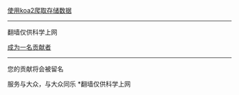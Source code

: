 [使用koa2爬取存储数据](http://47.104.226.230:3007/)
* * *
翻墙仅供科学上网

[成为一名贡献者](http://47.104.226.230:3007/free-ssr)
* * *
您的贡献将会被留名

服务与大众，与大众同乐 *翻墙仅供科学上网
